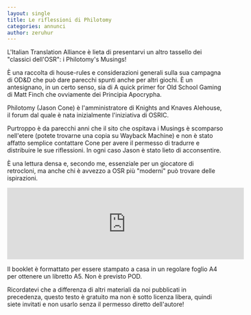 ```yaml
---
layout: single
title: Le riflessioni di Philotomy
categories: annunci
author: zeruhur
---
```


L'Italian Translation Alliance è lieta di presentarvi un altro tassello dei "classici dell'OSR": i Philotomy's Musings!

È una raccolta di house-rules e considerazioni generali sulla sua campagna di OD&D che può dare parecchi spunti anche per altri giochi. È un antesignano, in un certo senso, sia di A quick primer for Old School Gaming di Matt Finch che ovviamente dei Principia Apocrypha.

Philotomy (Jason Cone) è l'amministratore di Knights and Knaves Alehouse, il forum dal quale è nata inizialmente l'iniziativa di OSRIC.

Purtroppo è da parecchi anni che il sito che ospitava i Musings è scomparso nell'etere (potete trovarne una copia su Wayback Machine) e non è stato affatto semplice contattare Cone per avere il permesso di tradurre e distribuire le sue riflessioni. In ogni caso Jason è stato lieto di acconsentire.

È una lettura densa e, secondo me, essenziale per un giocatore di retrocloni, ma anche chi è avvezzo a OSR più "moderni" può trovare delle ispirazioni.

<iframe frameborder="0" src="https://itch.io/embed/1078079" width="552" height="167"><a href="https://ita-translation-alliance.itch.io/le-riflessioni-di-philotomy">Le riflessioni di Philotomy by Italian Translation Alliance</a></iframe>

Il booklet è formattato per essere stampato a casa in un regolare foglio A4 per ottenere un libretto A5. Non è previsto POD.

Ricordatevi che a differenza di altri materiali da noi pubblicati in precedenza, questo testo è gratuito ma non è sotto licenza libera, quindi siete invitati e non usarlo senza il permesso diretto dell'autore!